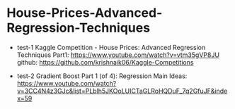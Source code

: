 # House-Prices-Advanced-Regression-Techniques
* test-1
Kaggle Competition - House Prices: Advanced Regression Techniques Part1: https://www.youtube.com/watch?v=vtm35gVP8JU
github: https://github.com/krishnaik06/Kaggle-Competitions

* test-2
Gradient Boost Part 1 (of 4): Regression Main Ideas: https://www.youtube.com/watch?v=3CC4N4z3GJc&list=PLblh5JKOoLUICTaGLRoHQDuF_7q2GfuJF&index=59
